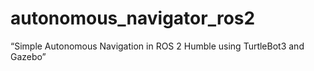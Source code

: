 # autonomous_navigator_ros2
“Simple Autonomous Navigation in ROS 2 Humble using TurtleBot3 and Gazebo”
